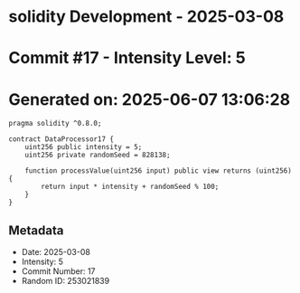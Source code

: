 ﻿# solidity Development - 2025-03-08
# Commit #17 - Intensity Level: 5
# Generated on: 2025-06-07 13:06:28
```solidity
pragma solidity ^0.8.0;

contract DataProcessor17 {
    uint256 public intensity = 5;
    uint256 private randomSeed = 828138;

    function processValue(uint256 input) public view returns (uint256) {
        return input * intensity + randomSeed % 100;
    }
}
```
## Metadata
- Date: 2025-03-08
- Intensity: 5
- Commit Number: 17
- Random ID: 253021839
